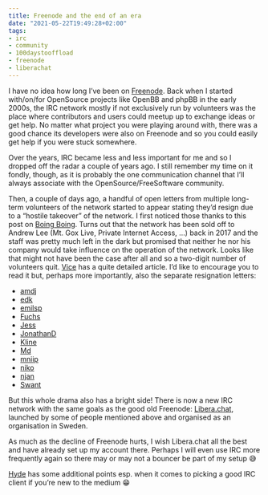 ```yaml
---
title: Freenode and the end of an era
date: "2021-05-22T19:49:28+02:00"
tags:
- irc
- community
- 100daystooffload
- freenode
- liberachat
---
```


I have no idea how long I’ve been on [Freenode](https://en.wikipedia.org/wiki/Freenode). Back when I started with/on/for OpenSource projects like OpenBB and phpBB in the early 2000s, the IRC network mostly if not exclusively run by volunteers was the place where contributors and users could meetup up to exchange ideas or get help. No matter what project you were playing around with, there was a good chance its developers were also on Freenode and so you could easily get help if you were stuck somewhere.

Over the years, IRC became less and less important for me and so I dropped off the radar a couple of years ago. I still remember my time on it fondly, though, as it is probably the one communication channel that I’ll always associate with the OpenSource/FreeSoftware community.

Then, a couple of days ago, a handful of open letters from multiple long-term volunteers of the network started to appear stating they’d resign due to a “hostile takeover” of the network. I first noticed those thanks to this post on [Boing Boing](https://boingboing.net/2021/05/19/freenode-irc-staff-quit-after-new-owner-seizes-control.html). Turns out that the network has been sold off to Andrew Lee (Mt. Gox Live, Private Internet Access, …) back in 2017 and the staff was pretty much left in the dark but promised that neither he nor his company would take influence on the operation of the network. Looks like that might not have been the case after all and so a two-digit number of volunteers quit. [Vice](https://www.vice.com/en/article/m7ev8y/freenode-open-source-korea-crown-prince-takeover) has a quite detailed article. I’d like to encourage you to read it but, perhaps more importantly, also the separate resignation letters:

- [amdj](https://gist.github.com/aaronmdjones/1a9a93ded5b7d162c3f58bdd66b8f491)
- [edk](https://gist.github.com/edk0/478fb4351bc3ba458288d6878032669d)
- [emilsp](https://gist.github.com/pinkisemils/39d4ded8b1639b6f39dcab15618649f5)
- [Fuchs](https://gist.github.com/Fuchs/7d5866faadf71620583ceee10222ef95)
- [Jess](https://gist.github.com/jesopo/45a3e9cdbe517dc55e6058eb43b00ed9)
- [JonathanD](https://gist.github.com/JonathanD82/6518b93708e0aaf4b8f92c8e7200816d)
- [Kline](https://kline.sh/)
- [Md](https://blog.bofh.it/debian/id_461)
- [mniip](https://mniip.com/freenode.txt)
- [niko](https://coevoet.fr/freenode.html)
- [njan](http://jeremiad.org/freenode.shtml)
- [Swant](https://swantzter.se/freenode-resignation)

But this whole drama also has a bright side! There is now a new IRC network with the same goals as the good old Freenode: [Libera.chat](https://libera.chat/), launched by some of people mentioned above and organised as an organisation in Sweden. 

As much as the decline of Freenode hurts, I wish Libera.chat all the best and have already set up my account there. Perhaps I will even use IRC more frequently again so there may or may not a bouncer be part of my setup 😅

[Hyde](https://lazybear.io/posts/libera-a-new-realm/) has some additional points esp. when it comes to picking a good IRC client if you’re new to the medium 😁
